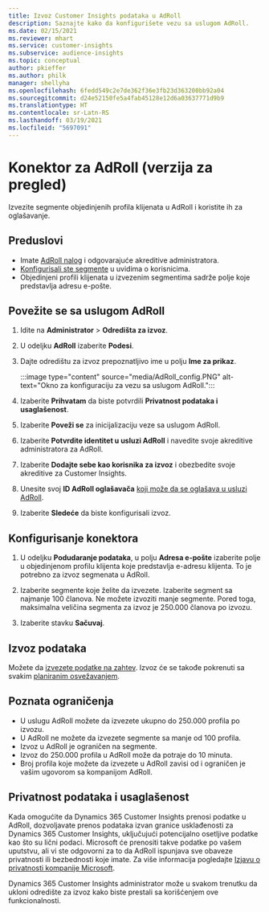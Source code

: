 ```yaml
---
title: Izvoz Customer Insights podataka u AdRoll
description: Saznajte kako da konfigurišete vezu sa uslugom AdRoll.
ms.date: 02/15/2021
ms.reviewer: mhart
ms.service: customer-insights
ms.subservice: audience-insights
ms.topic: conceptual
author: pkieffer
ms.author: philk
manager: shellyha
ms.openlocfilehash: 6fedd549c2e7de362f36e3fb23d363200bb92a04
ms.sourcegitcommit: d24e52150fe5a4fab45128e12d6a03637771d9b9
ms.translationtype: HT
ms.contentlocale: sr-Latn-RS
ms.lasthandoff: 03/19/2021
ms.locfileid: "5697091"
---
```

# <a name="connector-for-adroll-preview"></a>Konektor za AdRoll (verzija za pregled)

Izvezite segmente objedinjenih profila klijenata u AdRoll i koristite ih za oglašavanje. 

## <a name="prerequisites"></a>Preduslovi

-   Imate [AdRoll nalog](https://www.adroll.com/) i odgovarajuće akreditive administratora.
-   [Konfigurisali ste segmente](segments.md) u uvidima o korisnicima.
-   Objedinjeni profili klijenata u izvezenim segmentima sadrže polje koje predstavlja adresu e-pošte.

## <a name="connect-to-adroll"></a>Povežite se sa uslugom AdRoll

1. Idite na **Administrator** > **Odredišta za izvoz**.

1. U odeljku **AdRoll** izaberite **Podesi**.

1. Dajte odredištu za izvoz prepoznatljivo ime u polju **Ime za prikaz**.

   :::image type="content" source="media/AdRoll_config.PNG" alt-text="Okno za konfiguraciju za vezu sa uslugom AdRoll.":::

1. Izaberite **Prihvatam** da biste potvrdili **Privatnost podataka i usaglašenost**.

1. Izaberite **Poveži se** za inicijalizaciju veze sa uslugom AdRoll.

1. Izaberite **Potvrdite identitet u usluzi AdRoll** i navedite svoje akreditive administratora za AdRoll. 

1. Izaberite **Dodajte sebe kao korisnika za izvoz** i obezbedite svoje akreditive za Customer Insights.

1. Unesite svoj **ID AdRoll oglašavača** [koji može da se oglašava u usluzi AdRoll](https://help.adroll.com/hc/en-us/articles/212011838-Advertiser-Profiles).

1. Izaberite **Sledeće** da biste konfigurisali izvoz.

## <a name="configure-the-connector"></a>Konfigurisanje konektora

1. U odeljku **Podudaranje podataka**, u polju **Adresa e-pošte** izaberite polje u objedinjenom profilu klijenta koje predstavlja e-adresu klijenta. To je potrebno za izvoz segmenata u AdRoll.

1. Izaberite segmente koje želite da izvezete. Izaberite segment sa najmanje 100 članova. Ne možete izvoziti manje segmente. Pored toga, maksimalna veličina segmenta za izvoz je 250.000 članova po izvozu. 

1. Izaberite stavku **Sačuvaj**.

## <a name="export-the-data"></a>Izvoz podataka

Možete da [izvezete podatke na zahtev](export-destinations.md). Izvoz će se takođe pokrenuti sa svakim [planiranim osvežavanjem](system.md#schedule-tab).

## <a name="known-limitations"></a>Poznata ograničenja

- U uslugu AdRoll možete da izvezete ukupno do 250.000 profila po izvozu.
- U AdRoll ne možete da izvezete segmente sa manje od 100 profila. 
- Izvoz u AdRoll je ograničen na segmente.
- Izvoz do 250.000 profila u AdRoll može da potraje do 10 minuta. 
- Broj profila koje možete da izvezete u AdRoll zavisi od i ograničen je vašim ugovorom sa kompanijom AdRoll.

## <a name="data-privacy-and-compliance"></a>Privatnost podataka i usaglašenost

Kada omogućite da Dynamics 365 Customer Insights prenosi podatke u AdRoll, dozvoljavate prenos podataka izvan granice usklađenosti za Dynamics 365 Customer Insights, uključujući potencijalno osetljive podatke kao što su lični podaci. Microsoft će prenositi takve podatke po vašem uputstvu, ali vi ste odgovorni za to da AdRoll ispunjava sve obaveze privatnosti ili bezbednosti koje imate. Za više informacija pogledajte [Izjavu o privatnosti kompanije Microsoft](https://go.microsoft.com/fwlink/?linkid=396732).

Dynamics 365 Customer Insights administrator može u svakom trenutku da ukloni odredište za izvoz kako biste prestali sa korišćenjem ove funkcionalnosti.

